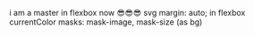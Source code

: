 i am a master in flexbox now 😎😎😎
svg
margin: auto; in flexbox
currentColor
masks: mask-image, mask-size (as bg)